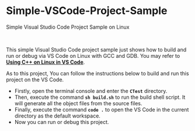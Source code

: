 # Simple-VSCode-Project-Sample

Simple Visual Studio Code Project Sample on Linux

<br />

This simple Visual Studio Code project sample just shows how to build and run or debug via VS Code on Linux with GCC and GDB. You may refer to [**Using C++ on Linux in VS Code**](https://code.visualstudio.com/docs/cpp/config-linux).

As to this project, You can follow the instructions below to build and run this project on the VS Code.

- Firstly, open the terminal console and enter the **`CTest`** directory.
- Then, execute the command **`sh build.sh`** to run the build shell script. It will generate all the object files from the source files.
- Finally, execute the command **`code .`** to open the VS Code in the current directory as the default workspace.
- Now you can run or debug this project.


